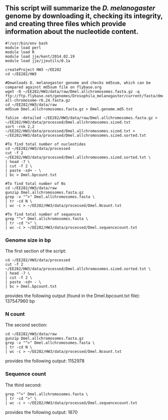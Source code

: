 ## This script will summarize the _D. melanogaster_ genome by downloading it, checking its integrity, and creating three files which provide information about the nucleotide content.

```
#!/usr/bin/env bash
module load perl
module load R
module load jje/kent/2014.02.19
module load jje/jjeutils/0.1a

createProject HW3 ~/EE282
cd ~/EE282/HW3

#Downloads D. melanogaster genome and checks md5sum, which can be compared against md5sum file on flybase.org
wget -O ~/EE282/HW3/data/raw/Dmel.allchromosomes.fasta.gz -q ftp://ftp.flybase.net/genomes/Drosophila_melanogaster/current/fasta/dmel-all-chromosome-r6.24.fasta.gz
cd ~/EE282/HW3/data/raw
md5sum Dmel.allchromosomes.fasta.gz > Dmel.genome.md5.txt

faSize -detailed ~/EE282/HW3/data/raw/Dmel.allchromosomes.fasta.gz > ~/EE282/HW3/data/processed/Dmel.allchromosomes.sized.txt
sort -rnk 2,2  ~/EE282/HW3/data/processed/Dmel.allchromosomes.sized.txt > ~/EE282/HW3/data/processed/Dmel.allchromosomes.sized.sorted.txt

#To find total number of nucleotides
cd ~/EE282/HW3/data/processed
cut -f 2 ~/EE282/HW3/data/processed/Dmel.allchromosomes.sized.sorted.txt \
| head -7 \
| cut -f 2 \
| paste -sd+ - \
| bc > Dmel.bpcount.txt

#To find total number of Ns
cd ~/EE282/HW3/data/raw
gunzip Dmel.allchromosomes.fasta.gz 
grep -v "^>" Dmel.allchromosomes.fasta \
| tr -cd N \
| wc -c > ~/EE282/HW3/data/processed/Dmel.Ncount.txt

#To find total number of sequences
grep "^>" Dmel.allchromosomes.fasta \
| tr -cd ">" \
| wc -c > ~/EE282/HW3/data/processed/Dmel.sequencecount.txt
```
### Genome size in bp
The first section of the script:
```
cd ~/EE282/HW3/data/processed
cut -f 2 ~/EE282/HW3/data/processed/Dmel.allchromosomes.sized.sorted.txt \
| head -7 \
| cut -f 2 \
| paste -sd+ - \
| bc > Dmel.bpcount.txt
```
provides the following output (found in the Dmel.bpcount.txt file): 137547960 bp

### N count
The second section:
```
cd ~/EE282/HW3/data/raw
gunzip Dmel.allchromosomes.fasta.gz 
grep -v "^>" Dmel.allchromosomes.fasta \
| tr -cd N \
| wc -c > ~/EE282/HW3/data/processed/Dmel.Ncount.txt
```
provides the following output: 1152978

### Sequence count
The third second:
```
grep "^>" Dmel.allchromosomes.fasta \
| tr -cd ">" \
| wc -c > ~/EE282/HW3/data/processed/Dmel.sequencecount.txt
```
provides the following output: 1870
